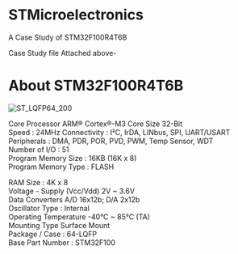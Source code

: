 # STMicroelectronics
A Case Study of STM32F100R4T6B

 Case Study file Attached above-

# About  STM32F100R4T6B

 ![ST_LQFP64_200](https://user-images.githubusercontent.com/55251741/104124197-6a062a00-5375-11eb-9003-e584399544c4.jpg)


Core Processor	ARM® Cortex®-M3	
Core Size	32-Bit	
Speed	: 24MHz	
Connectivity : I²C, IrDA, LINbus, SPI, UART/USART	
Peripherals :	DMA, PDR, POR, PVD, PWM, Temp Sensor, WDT	
Number of I/O :	51	
Program Memory Size :	16KB (16K x 8)	
Program Memory Type	: FLASH	

RAM Size : 4K x 8	
Voltage - Supply (Vcc/Vdd)	2V ~ 3.6V	
Data Converters	A/D 16x12b; D/A 2x12b	
Oscillator Type	: Internal	
Operating Temperature	-40°C ~ 85°C (TA)	
Mounting Type	Surface Mount	
Package / Case	: 64-LQFP	
Base Part Number	: STM32F100


